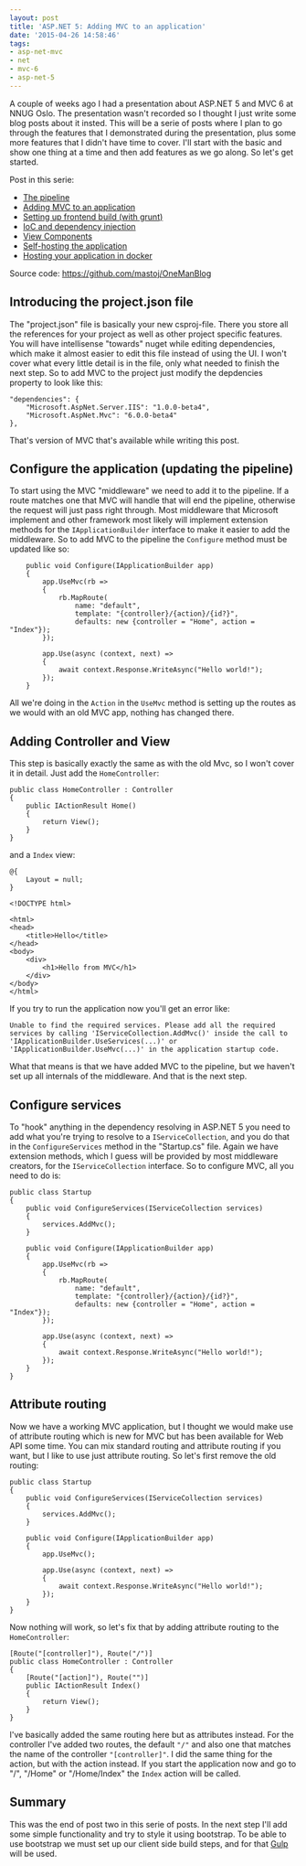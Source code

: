 ```yaml
---
layout: post
title: 'ASP.NET 5: Adding MVC to an application'
date: '2015-04-26 14:58:46'
tags:
- asp-net-mvc
- net
- mvc-6
- asp-net-5
---
```


A couple of weeks ago I had a presentation about ASP.NET 5 and MVC 6 at NNUG Oslo. The presentation wasn't recorded so I thought I just write some blog posts about it insted. This will be a serie of posts where I plan to go through the features that I demonstrated during the presentation, plus some more features that I didn't have time to cover. I'll start with the basic and show one thing at a time and then add features as we go along. So let's get started.

Post in this serie:

* [The pipeline](http://blog.tomasjansson.com/asp-net-5-the-pipeline/)
* [Adding MVC to an application](http://blog.tomasjansson.com/asp-net-5-adding-mvc-to-an-application)
* [Setting up frontend build (with grunt)](http://blog.tomasjansson.com/asp-net-5-setting-up-frontend-build-with-grunt/)
* [IoC and dependency injection](http://blog.tomasjansson.com/asp-net-5-ioc-and-dependency-injection/)
* [View Components](http://blog.tomasjansson.com/asp-net-5-view-components/)
* [Self-hosting the application](http://blog.tomasjansson.com/asp-net-5-self-hosting-the-application/)
* [Hosting your application in docker](http://blog.tomasjansson.com/asp-net-5-hosting-your-application-in-docker/)

Source code: https://github.com/mastoj/OneManBlog

## Introducing the project.json file

The "project.json" file is basically your new csproj-file. There you store all the references for your project as well as other project specific features. You will have intellisense "towards" nuget while editing dependencies, which make it almost easier to edit this file instead of using the UI. I won't cover what every little detail is in the file, only what needed to finish the next step. So to add MVC to the project just modify the depdencies property to look like this:

    "dependencies": {
        "Microsoft.AspNet.Server.IIS": "1.0.0-beta4",
        "Microsoft.AspNet.Mvc": "6.0.0-beta4"
    },

That's version of MVC that's available while writing this post.

## Configure the application (updating the pipeline)

To start using the MVC "middleware" we need to add it to the pipeline. If a route matches one that MVC will handle that will end the pipeline, otherwise the request will just pass right through. Most middleware that Microsoft implement and other framework most likely will implement extension methods for the `IApplicationBuilder` interface to make it easier to add the middleware. So to add MVC to the pipeline the `Configure` method must be updated like so:

        public void Configure(IApplicationBuilder app)
        {
            app.UseMvc(rb =>
            {
                rb.MapRoute(
                    name: "default",
                    template: "{controller}/{action}/{id?}",
                    defaults: new {controller = "Home", action = "Index"});
            });

            app.Use(async (context, next) =>
            {
                await context.Response.WriteAsync("Hello world!");
            });
        }

All we're doing in the `Action` in the `UseMvc` method is setting up the routes as we would with an old MVC app, nothing has changed there.

## Adding Controller and View

This step is basically exactly the same as with the old Mvc, so I won't cover it in detail. Just add the `HomeController`:

    public class HomeController : Controller
    {
        public IActionResult Home()
        {
            return View();
        }
    }

and a `Index` view:

    @{
        Layout = null;
    }

    <!DOCTYPE html>

    <html>
    <head>
        <title>Hello</title>
    </head>
    <body>
        <div>
            <h1>Hello from MVC</h1>
        </div>
    </body>
    </html>

If you try to run the application now you'll get an error like:

    Unable to find the required services. Please add all the required services by calling 'IServiceCollection.AddMvc()' inside the call to 'IApplicationBuilder.UseServices(...)' or 'IApplicationBuilder.UseMvc(...)' in the application startup code.

What that means is that we have added MVC to the pipeline, but we haven't set up all internals of the middleware. And that is the next step.

## Configure services

To "hook" anything in the dependency resolving in ASP.NET 5 you need to add what you're trying to resolve to a `IServiceCollection`, and you do that in the `ConfigureServices` method in the "Startup.cs" file. Again we have extension methods, which I guess will be provided by most middleware creators, for the `IServiceCollection` interface. So to configure MVC, all you need to do is:

    public class Startup
    {
        public void ConfigureServices(IServiceCollection services)
        {
            services.AddMvc();
        }

        public void Configure(IApplicationBuilder app)
        {
            app.UseMvc(rb =>
            {
                rb.MapRoute(
                    name: "default",
                    template: "{controller}/{action}/{id?}",
                    defaults: new {controller = "Home", action = "Index"});
            });

            app.Use(async (context, next) =>
            {
                await context.Response.WriteAsync("Hello world!");
            });
        }
    }

## Attribute routing

Now we have a working MVC application, but I thought we would make use of attribute routing which is new for MVC but has been available for Web API some time. You can mix standard routing and attribute routing if you want, but I like to use just attribute routing. So let's first remove the old routing:

    public class Startup
    {
        public void ConfigureServices(IServiceCollection services)
        {
            services.AddMvc();
        }

        public void Configure(IApplicationBuilder app)
        {
            app.UseMvc();

            app.Use(async (context, next) =>
            {
                await context.Response.WriteAsync("Hello world!");
            });
        }
    }

Now nothing will work, so let's fix that by adding attribute routing to the `HomeController`:

    [Route("[controller]"), Route("/")]
    public class HomeController : Controller
    {
        [Route("[action]"), Route("")]
        public IActionResult Index()
        {
            return View();
        }
    }

I've basically added the same routing here but as attributes instead. For the controller I've added two routes, the default `"/"` and also one that matches the name of the controller `"[controller]"`. I did the same thing for the action, but with the action instead. If you start the application now and go to "/", "/Home" or "/Home/Index" the `Index` action will be called.

## Summary

This was the end of post two in this serie of posts. In the next step I'll add some simple functionality and try to style it using bootstrap. To be able to use bootstrap we must set up our client side build steps, and for that [Gulp](http://gulpjs.com/) will be used.